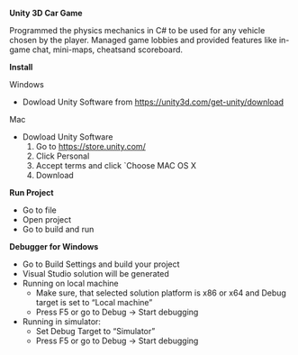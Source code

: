 **Unity 3D Car Game**

Programmed the physics mechanics in C# to be used for any vehicle chosen by the player.
Managed game lobbies and provided features like in-game chat, mini-maps, cheatsand scoreboard.

**Install**

Windows
- Dowload Unity Software from https://unity3d.com/get-unity/download

Mac
- Dowload Unity Software
  1. Go to https://store.unity.com/
  2. Click Personal
  3. Accept terms and click `Choose MAC OS X
  4. Download

**Run Project**

- Go to file
- Open project
- Go to build and run

**Debugger for Windows**

- Go to Build Settings and build your project 
- Visual Studio solution will be generated
- Running on local machine
  - Make sure, that selected solution platform is x86 or x64 and Debug target is set to “Local machine”
  - Press F5 or go to Debug -> Start debugging
- Running in simulator:
  - Set Debug Target to “Simulator”
  - Press F5 or go to Debug -> Start debugging



